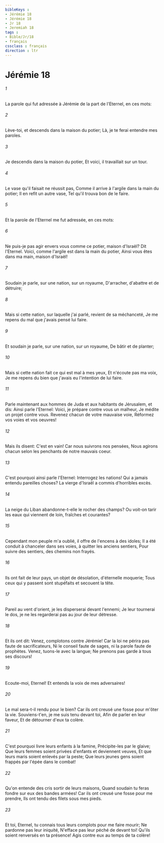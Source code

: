 ```yaml
---
bibleKeys : 
- Jérémie 18
- Jérémie 18
- Jr 18
- Jeremiah 18
tags : 
- Bible/Jr/18
- français
cssclass : français
direction : ltr
---
```


# Jérémie 18

###### 1
La parole qui fut adressée à Jérémie de la part de l'Eternel, en ces mots:
###### 2
Lève-toi, et descends dans la maison du potier; Là, je te ferai entendre mes paroles.
###### 3
Je descendis dans la maison du potier, Et voici, il travaillait sur un tour.
###### 4
Le vase qu'il faisait ne réussit pas, Comme il arrive à l'argile dans la main du potier; Il en refit un autre vase, Tel qu'il trouva bon de le faire.
###### 5
Et la parole de l'Eternel me fut adressée, en ces mots:
###### 6
Ne puis-je pas agir envers vous comme ce potier, maison d'Israël? Dit l'Eternel. Voici, comme l'argile est dans la main du potier, Ainsi vous êtes dans ma main, maison d'Israël!
###### 7
Soudain je parle, sur une nation, sur un royaume, D'arracher, d'abattre et de détruire;
###### 8
Mais si cette nation, sur laquelle j'ai parlé, revient de sa méchanceté, Je me repens du mal que j'avais pensé lui faire.
###### 9
Et soudain je parle, sur une nation, sur un royaume, De bâtir et de planter;
###### 10
Mais si cette nation fait ce qui est mal à mes yeux, Et n'écoute pas ma voix, Je me repens du bien que j'avais eu l'intention de lui faire.
###### 11
Parle maintenant aux hommes de Juda et aux habitants de Jérusalem, et dis: Ainsi parle l'Eternel: Voici, je prépare contre vous un malheur, Je médite un projet contre vous. Revenez chacun de votre mauvaise voie, Réformez vos voies et vos oeuvres!
###### 12
Mais ils disent: C'est en vain! Car nous suivrons nos pensées, Nous agirons chacun selon les penchants de notre mauvais coeur.
###### 13
C'est pourquoi ainsi parle l'Eternel: Interrogez les nations! Qui a jamais entendu pareilles choses? La vierge d'Israël a commis d'horribles excès.
###### 14
La neige du Liban abandonne-t-elle le rocher des champs? Ou voit-on tarir les eaux qui viennent de loin, fraîches et courantes?
###### 15
Cependant mon peuple m'a oublié, il offre de l'encens à des idoles; Il a été conduit à chanceler dans ses voies, à quitter les anciens sentiers, Pour suivre des sentiers, des chemins non frayés.
###### 16
Ils ont fait de leur pays, un objet de désolation, d'éternelle moquerie; Tous ceux qui y passent sont stupéfaits et secouent la tête.
###### 17
Pareil au vent d'orient, je les disperserai devant l'ennemi; Je leur tournerai le dos, je ne les regarderai pas au jour de leur détresse.
###### 18
Et ils ont dit: Venez, complotons contre Jérémie! Car la loi ne périra pas faute de sacrificateurs, Ni le conseil faute de sages, ni la parole faute de prophètes. Venez, tuons-le avec la langue; Ne prenons pas garde à tous ses discours!
###### 19
Ecoute-moi, Eternel! Et entends la voix de mes adversaires!
###### 20
Le mal sera-t-il rendu pour le bien? Car ils ont creusé une fosse pour m'ôter la vie. Souviens-t'en, je me suis tenu devant toi, Afin de parler en leur faveur, Et de détourner d'eux ta colère.
###### 21
C'est pourquoi livre leurs enfants à la famine, Précipite-les par le glaive; Que leurs femmes soient privées d'enfants et deviennent veuves, Et que leurs maris soient enlevés par la peste; Que leurs jeunes gens soient frappés par l'épée dans le combat!
###### 22
Qu'on entende des cris sortir de leurs maisons, Quand soudain tu feras fondre sur eux des bandes armées! Car ils ont creusé une fosse pour me prendre, Ils ont tendu des filets sous mes pieds.
###### 23
Et toi, Eternel, tu connais tous leurs complots pour me faire mourir; Ne pardonne pas leur iniquité, N'efface pas leur péché de devant toi! Qu'ils soient renversés en ta présence! Agis contre eux au temps de ta colère!

